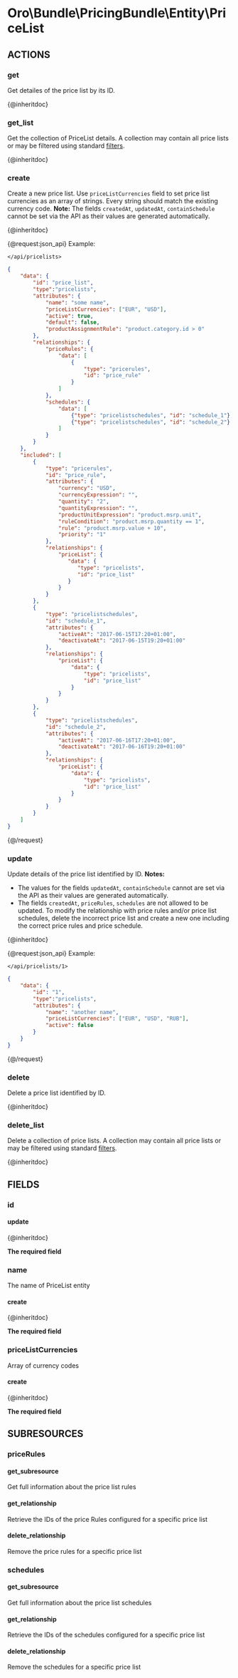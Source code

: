 # Oro\Bundle\PricingBundle\Entity\PriceList

## ACTIONS

### get

Get detailes of the price list by its ID.

{@inheritdoc}

### get_list

Get the collection of PriceList details. A collection may contain all price lists or may be filtered using standard <a href="https://www.orocommerce.com/documentation/current/dev-guide/integration#filters">filters</a>.

{@inheritdoc}

### create

Create a new price list. Use `priceListCurrencies` field to set price list currencies as an array of strings.
Every string should match the existing currency code.
**Note:** The fields `createdAt`, `updatedAt`, `containSchedule` cannot be set via the API 
as their values are generated automatically.

{@inheritdoc}

{@request:json_api}
Example:

`</api/pricelists>`

```JSON
{
    "data": {
        "id": "price_list",
        "type":"pricelists",
        "attributes": {
            "name": "some name",
            "priceListCurrencies": ["EUR", "USD"],
            "active": true,
            "default": false,
            "productAssignmentRule": "product.category.id > 0"
        },
        "relationships": {  
            "priceRules": {  
                "data": [  
                    {  
                        "type": "pricerules",
                        "id": "price_rule"
                    }
                ]
            },
            "schedules": {
                "data": [
                    {"type": "pricelistschedules", "id": "schedule_1"},
                    {"type": "pricelistschedules", "id": "schedule_2"}
                ]
            }
        }
    },
    "included": [
        { 
            "type": "pricerules",
            "id": "price_rule",
            "attributes": { 
                "currency": "USD",
                "currencyExpression": "",
                "quantity": "2",
                "quantityExpression": "",
                "productUnitExpression": "product.msrp.unit",
                "ruleCondition": "product.msrp.quantity == 1",
                "rule": "product.msrp.value + 10",
                "priority": "1"
            },
            "relationships": {  
                "priceList": {  
                   "data": {  
                      "type": "pricelists",
                      "id": "price_list"
                   }
                }
            }
        },
        {
            "type": "pricelistschedules",
            "id": "schedule_1",
            "attributes": {
                "activeAt": "2017-06-15T17:20+01:00",
                "deactivateAt": "2017-06-15T19:20+01:00"
            },
            "relationships": {
                "priceList": {
                    "data": {
                        "type": "pricelists",
                        "id": "price_list"
                    }
                }
            }
        },
        {
            "type": "pricelistschedules",
            "id": "schedule_2",
            "attributes": {
                "activeAt": "2017-06-16T17:20+01:00",
                "deactivateAt": "2017-06-16T19:20+01:00"
            },
            "relationships": {
                "priceList": {
                    "data": {
                        "type": "pricelists",
                        "id": "price_list"
                    }
                }
            }
        }
    ]
}
```
{@/request}

### update

Update details of the price list identified by ID.
**Notes:**
* The values for the fields `updatedAt`, `containSchedule` cannot are set via the API as their values are generated automatically.
* The fields `createdAt`, `priceRules`, `schedules` are not allowed to be updated.
To modify the relationship with price rules and/or price list schedules, delete the incorrect price list and create a new one including the correct price rules and price schedule.

{@inheritdoc}

{@request:json_api}
Example:

`</api/pricelists/1>`
 
```JSON
{
    "data": {
        "id": "1",
        "type":"pricelists",
        "attributes": {
            "name": "another name",
            "priceListCurrencies": ["EUR", "USD", "RUB"],
            "active": false
        }
    }
}
```
{@/request}

### delete

Delete a price list identified by ID.

{@inheritdoc}

### delete_list

Delete a collection of price lists. A collection may contain all price lists or may be filtered using standard <a href="https://www.orocommerce.com/documentation/current/dev-guide/integration#filters">filters</a>.

{@inheritdoc}

## FIELDS

### id

#### update

{@inheritdoc}

**The required field**

### name

The name of PriceList entity

#### create

{@inheritdoc}

**The required field**

### priceListCurrencies

Array of currency codes

#### create

{@inheritdoc}

**The required field**


## SUBRESOURCES

### priceRules

#### get_subresource

Get full information about the price list rules

#### get_relationship

Retrieve the IDs of the price Rules configured for a specific price list

#### delete_relationship

Remove the price rules for a specific price list

### schedules

#### get_subresource

Get full information about the price list schedules

#### get_relationship

Retrieve the IDs of the schedules configured for a specific price list

#### delete_relationship

Remove the schedules for a specific price list
